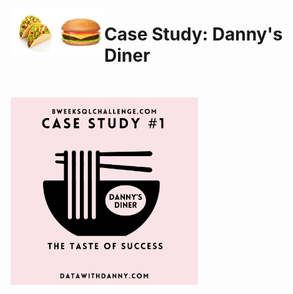 <img src="images/tacos.png" alt="Employee data" width="75" height="75" align="left">  <img src="images/hamburger.png" alt="Employee data" width="75" height="75" align="left"> <h1 align="left">Case Study: Danny's Diner</h1>
<br>

<img src="images/casestudy1.png" alt="Systolic" width="300" height="300" align="center">
<br>


